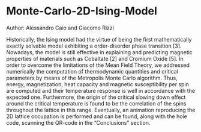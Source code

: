 # Monte-Carlo-2D-Ising-Model
Author: Alessandro Caio and Giacomo Rizzi


Historically, the Ising model had the virtue of being the first mathematically exactly solvable model exhibiting a order-disorder phase transition [3]. Nowadays, the model is still effective in explaining and predicting magnetic properties of materials such as Cobaltate [2] and Cromium Oxide [5]. In order to overcome the limitations of the Mean Field Theory, we addressed numerically the computation of thermodynamic quantities and critical parameters by means of the Metropolis Monte Carlo algorithm. Thus, energy, magnetization, heat capacity and magnetic susceptibility per spin are computed and their temperature response is well in accordance with the expected one. Furthermore, the origin of the critical slowing down effect around the critical temperature is found to be the correlation of the spins throughout the lattice in this range. Eventually, an animation reproducing the 2D lattice occupation is performed and can be found, along with the hole code, scanning the QR-code in the “Conclusions” section.
